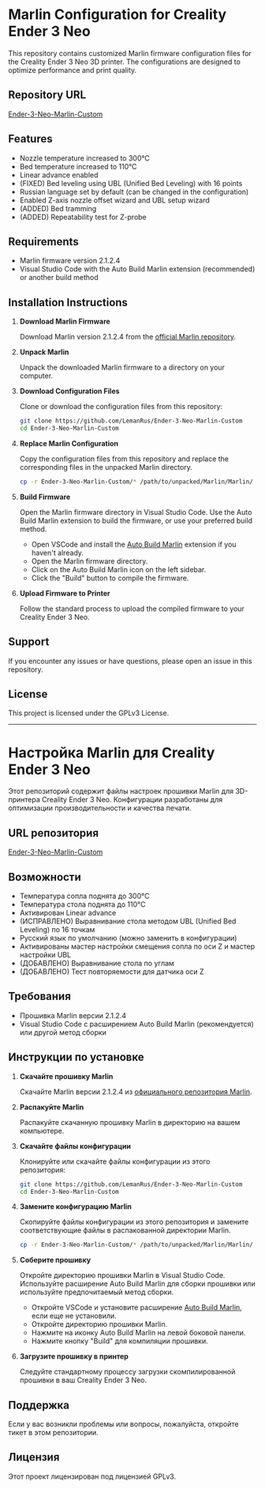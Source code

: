 # Marlin Configuration for Creality Ender 3 Neo

This repository contains customized Marlin firmware configuration files for the Creality Ender 3 Neo 3D printer. The configurations are designed to optimize performance and print quality.

## Repository URL

[Ender-3-Neo-Marlin-Custom](https://github.com/LemanRus/Ender-3-Neo-Marlin-Custom)

## Features

- Nozzle temperature increased to 300°C
- Bed temperature increased to 110°C
- Linear advance enabled
- (FIXED) Bed leveling using UBL (Unified Bed Leveling) with 16 points
- Russian language set by default (can be changed in the configuration)
- Enabled Z-axis nozzle offset wizard and UBL setup wizard
- (ADDED) Bed tramming
- (ADDED) Repeatability test for Z-probe

## Requirements

- Marlin firmware version 2.1.2.4
- Visual Studio Code with the Auto Build Marlin extension (recommended) or another build method

## Installation Instructions

1. **Download Marlin Firmware**

    Download Marlin version 2.1.2.4 from the [official Marlin repository](https://github.com/MarlinFirmware/Marlin/releases/tag/2.1.2.4).

2. **Unpack Marlin**

    Unpack the downloaded Marlin firmware to a directory on your computer.

3. **Download Configuration Files**

    Clone or download the configuration files from this repository:
    ```bash
    git clone https://github.com/LemanRus/Ender-3-Neo-Marlin-Custom
    cd Ender-3-Neo-Marlin-Custom
    ```

4. **Replace Marlin Configuration**

    Copy the configuration files from this repository and replace the corresponding files in the unpacked Marlin directory.

    ```bash
    cp -r Ender-3-Neo-Marlin-Custom/* /path/to/unpacked/Marlin/Marlin/
    ```

5. **Build Firmware**

    Open the Marlin firmware directory in Visual Studio Code. Use the Auto Build Marlin extension to build the firmware, or use your preferred build method.

    - Open VSCode and install the [Auto Build Marlin](https://marketplace.visualstudio.com/items?itemName=marlinfirmware.auto-build) extension if you haven't already.
    - Open the Marlin firmware directory.
    - Click on the Auto Build Marlin icon on the left sidebar.
    - Click the "Build" button to compile the firmware.

6. **Upload Firmware to Printer**

    Follow the standard process to upload the compiled firmware to your Creality Ender 3 Neo.

## Support

If you encounter any issues or have questions, please open an issue in this repository.

## License

This project is licensed under the GPLv3 License.

---

# Настройка Marlin для Creality Ender 3 Neo

Этот репозиторий содержит файлы настроек прошивки Marlin для 3D-принтера Creality Ender 3 Neo. Конфигурации разработаны для оптимизации производительности и качества печати.

## URL репозитория

[Ender-3-Neo-Marlin-Custom](https://github.com/LemanRus/Ender-3-Neo-Marlin-Custom)

## Возможности

- Температура сопла поднята до 300°C
- Температура стола поднята до 110°C
- Активирован Linear advance
- (ИСПРАВЛЕНО) Выравнивание стола методом UBL (Unified Bed Leveling) по 16 точкам
- Русский язык по умолчанию (можно заменить в конфигурации)
- Активированы мастер настройки смещения сопла по оси Z и мастер настройки UBL
- (ДОБАВЛЕНО) Выравнивание стола по углам
- (ДОБАВЛЕНО) Тест повторяемости для датчика оси Z

## Требования

- Прошивка Marlin версии 2.1.2.4
- Visual Studio Code с расширением Auto Build Marlin (рекомендуется) или другой метод сборки

## Инструкции по установке

1. **Скачайте прошивку Marlin**

    Скачайте Marlin версии 2.1.2.4 из [официального репозитория Marlin](https://github.com/MarlinFirmware/Marlin/releases/tag/2.1.2.4).

2. **Распакуйте Marlin**

    Распакуйте скачанную прошивку Marlin в директорию на вашем компьютере.

3. **Скачайте файлы конфигурации**

    Клонируйте или скачайте файлы конфигурации из этого репозитория:
    ```bash
    git clone https://github.com/LemanRus/Ender-3-Neo-Marlin-Custom
    cd Ender-3-Neo-Marlin-Custom
    ```

4. **Замените конфигурацию Marlin**

    Скопируйте файлы конфигурации из этого репозитория и замените соответствующие файлы в распакованной директории Marlin.

    ```bash
    cp -r Ender-3-Neo-Marlin-Custom/* /path/to/unpacked/Marlin/Marlin/
    ```

5. **Соберите прошивку**

    Откройте директорию прошивки Marlin в Visual Studio Code. Используйте расширение Auto Build Marlin для сборки прошивки или используйте предпочитаемый метод сборки.

    - Откройте VSCode и установите расширение [Auto Build Marlin](https://marketplace.visualstudio.com/items?itemName=marlinfirmware.auto-build), если еще не установили.
    - Откройте директорию прошивки Marlin.
    - Нажмите на иконку Auto Build Marlin на левой боковой панели.
    - Нажмите кнопку "Build" для компиляции прошивки.

6. **Загрузите прошивку в принтер**

    Следуйте стандартному процессу загрузки скомпилированной прошивки в ваш Creality Ender 3 Neo.

## Поддержка

Если у вас возникли проблемы или вопросы, пожалуйста, откройте тикет в этом репозитории.

## Лицензия

Этот проект лицензирован под лицензией GPLv3.
